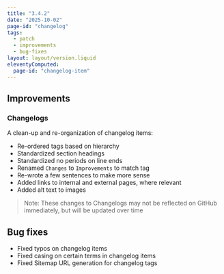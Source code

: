 ```yaml
---
title: "3.4.2"
date: "2025-10-02"
page-id: "changelog"
tags: 
  - patch
  - improvements
  - bug-fixes
layout: layout/version.liquid
eleventyComputed:
  page-id: "changelog-item"
---
```

## Improvements
### Changelogs
A clean-up and re-organization of changelog items:
- Re-ordered tags based on hierarchy
- Standardized section headings
- Standardized no periods on line ends
- Renamed `Changes` to `Improvements` to match tag
- Re-wrote a few sentences to make more sense
- Added links to internal and external pages, where relevant
- Added alt text to images

> Note: These changes to Changelogs may not be reflected on GitHub immediately, but will be updated over time

## Bug fixes
- Fixed typos on changelog items
- Fixed casing on certain terms in changelog items
- Fixed Sitemap URL generation for changelog tags